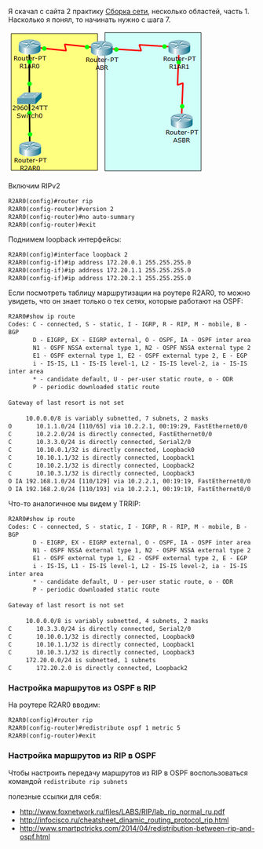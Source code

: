 Я скачал с сайта 2 практику [Сборка сети](http://solod.zz.mu/edu/inet/2_OSPF/ospf_multiarea_0.pkt), несколько областей, часть 1. Насколько я понял, то начинать нужно с шага 7.

![Screenshot_3](images/Screenshot_3.png)

Включим RIPv2

```
R2AR0(config)#router rip
R2AR0(config-router)#version 2
R2AR0(config-router)#no auto-summary 
R2AR0(config-router)#exit
```

Поднимем loopback интерфейсы:

```
R2AR0(config)#interface loopback 2
R2AR0(config-if)#ip address 172.20.0.1 255.255.255.0
R2AR0(config-if)#ip address 172.20.1.1 255.255.255.0
R2AR0(config-if)#ip address 172.20.2.1 255.255.255.0
```

Если посмотреть таблицу маршрутизации на роутере R2AR0, то можно увидеть, что он знает только о тех сетях, которые работают на OSPF:

```
R2AR0#show ip route 
Codes: C - connected, S - static, I - IGRP, R - RIP, M - mobile, B - BGP
       D - EIGRP, EX - EIGRP external, O - OSPF, IA - OSPF inter area
       N1 - OSPF NSSA external type 1, N2 - OSPF NSSA external type 2
       E1 - OSPF external type 1, E2 - OSPF external type 2, E - EGP
       i - IS-IS, L1 - IS-IS level-1, L2 - IS-IS level-2, ia - IS-IS inter area
       * - candidate default, U - per-user static route, o - ODR
       P - periodic downloaded static route

Gateway of last resort is not set

     10.0.0.0/8 is variably subnetted, 7 subnets, 2 masks
O       10.1.1.0/24 [110/65] via 10.2.2.1, 00:19:29, FastEthernet0/0
C       10.2.2.0/24 is directly connected, FastEthernet0/0
C       10.3.3.0/24 is directly connected, Serial2/0
C       10.10.0.1/32 is directly connected, Loopback0
C       10.10.1.1/32 is directly connected, Loopback1
C       10.10.2.1/32 is directly connected, Loopback2
C       10.10.3.1/32 is directly connected, Loopback3
O IA 192.168.1.0/24 [110/129] via 10.2.2.1, 00:19:19, FastEthernet0/0
O IA 192.168.2.0/24 [110/193] via 10.2.2.1, 00:19:19, FastEthernet0/0
```

Что-то аналогичное мы видем у  TRRIP:

```
R2AR0#show ip route
Codes: C - connected, S - static, I - IGRP, R - RIP, M - mobile, B - BGP
       D - EIGRP, EX - EIGRP external, O - OSPF, IA - OSPF inter area
       N1 - OSPF NSSA external type 1, N2 - OSPF NSSA external type 2
       E1 - OSPF external type 1, E2 - OSPF external type 2, E - EGP
       i - IS-IS, L1 - IS-IS level-1, L2 - IS-IS level-2, ia - IS-IS inter area
       * - candidate default, U - per-user static route, o - ODR
       P - periodic downloaded static route

Gateway of last resort is not set

     10.0.0.0/8 is variably subnetted, 4 subnets, 2 masks
C       10.3.3.0/24 is directly connected, Serial2/0
C       10.10.0.1/32 is directly connected, Loopback0
C       10.10.1.1/32 is directly connected, Loopback1
C       10.10.3.1/32 is directly connected, Loopback3
     172.20.0.0/24 is subnetted, 1 subnets
C       172.20.2.0 is directly connected, Loopback2
```

### Настройка маршрутов из OSPF в RIP 

На роутере R2AR0  вводим:

```
R2AR0(config)#router rip 
R2AR0(config-router)#redistribute ospf 1 metric 5
R2AR0(config-router)#exit
```

### Настройка маршрутов из RIP в OSPF

Чтобы настроить передачу маршрутов из RIP в OSPF воспользоваться командой `redistribute rip subnets`

полезные ссылки для себя: 

- http://www.foxnetwork.ru/files/LABS/RIP/lab_rip_normal_ru.pdf
- http://infocisco.ru/cheatsheet_dinamic_routing_protocol_rip.html
- http://www.smartpctricks.com/2014/04/redistribution-between-rip-and-ospf.html